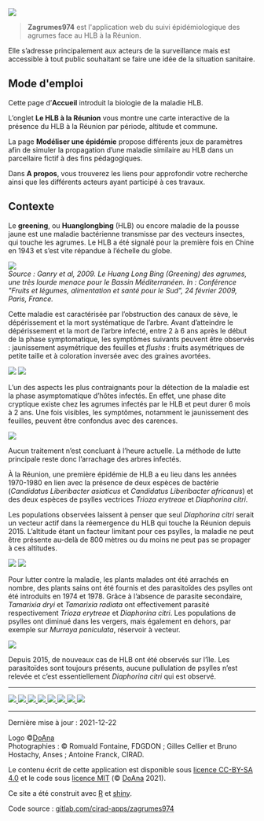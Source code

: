 
<img src="logo-zagrumes974.png" id="logo"> 

> **Zagrumes974** est l'application web du suivi épidémiologique des agrumes face au HLB à la Réunion.

Elle s’adresse principalement aux acteurs de la surveillance mais est accessible à tout public souhaitant se faire une idée de la situation sanitaire.

## Mode d'emploi

Cette page d’**Accueil** introduit la biologie de la maladie HLB.


L’onglet **Le HLB à la Réunion** vous montre une carte interactive de la présence du HLB à la
Réunion par période, altitude et commune.


La page **Modéliser une épidémie** propose différents jeux de paramètres afin de simuler la
propagation d’une maladie similaire au HLB dans un parcellaire fictif à des fins pédagogiques.


Dans **A propos**, vous trouverez les liens pour approfondir votre recherche ainsi que les différents
acteurs ayant participé à ces travaux.



## Contexte

Le **greening**, ou **Huanglongbing** (HLB) ou encore maladie de la pousse jaune est une maladie bactérienne transmisse par des vecteurs insectes, qui touche les agrumes. Le HLB a été signalé pour la première fois en Chine en 1943 et s’est vite répandue à l’échelle du globe.

<p class="center">
  <img src="carte.jpg" class="responsive-img">
  <br>
  <em> Source : Ganry et al, 2009. Le Huang Long Bing (Greening) des agrumes, une très lourde menace pour le Bassin Méditerranéen. In : Conférence "Fruits et légumes, alimentation et santé pour le Sud", 24 février 2009, Paris, France.</em> 
</p>

Cette maladie est caractérisée par l’obstruction des canaux de sève, le dépérissement et la mort systématique de l’arbre.
Avant d’atteindre le dépérissement et la mort de l’arbre infecté, entre 2 à 6 ans après le début de la phase symptomatique, les symptômes suivants peuvent être observés : jaunissement asymétrique des feuilles et *flushs* : fruits asymétriques de petite taille et à coloration inversée avec des graines avortées.

<p class="center">
  <img src="symptomes.png" class="responsive-img-600"> 
  <img src="coupe.png" class="responsive-img-600"> 
</p>

L’un des aspects les plus contraignants pour la détection de la maladie est la phase asymptomatique d’hôtes infectés. 
En effet, une phase dite cryptique existe chez les agrumes infectés par le HLB et peut durer 6 mois à 2 ans. 
Une fois visibles, les symptômes, notamment le jaunissement des feuilles, peuvent être confondus avec des carences. 

<p class="center">
  <img src="arbre-malade.png" class="responsive-img"> 
</p>

Aucun traitement n’est concluant à l’heure actuelle. La méthode de lutte principale reste donc l’arrachage des arbres infectés.

À la Réunion, une première épidémie de HLB a eu lieu dans les années 1970-1980 en lien avec la présence de deux espèces de bactérie (*Candidatus Liberibacter asiaticus* et *Candidatus Liberibacter africanus*) et des deux espèces de psylles vectrices *Trioza erytreae* et *Diaphorina citri*.

Les populations observées laissent à penser que seul *Diaphorina citri* serait un vecteur actif dans la réemergence du HLB qui touche la Réunion depuis 2015. 
L’altitude étant un facteur limitant pour ces psylles, la maladie ne peut être présente au-delà de 800 mètres ou du moins ne peut pas se propager à ces altitudes.

<p class="center">
  <img src="psylle.png" class="responsive-img"> 
  <img src="psylle2.jpg" class="responsive-img">
</p>


Pour lutter contre la maladie, les plants malades ont été arrachés en nombre, des plants sains ont été fournis et des parasitoïdes des psylles ont été introduits en 1974 et 1978. Grâce à l’absence de parasite secondaire, *Tamarixia dryi* et *Tamarixia radiata* ont effectivement parasité respectivement *Trioza erytreae* et *Diaphorina citri*. Les populations de psylles ont diminué dans les vergers, mais également en dehors, par exemple sur *Murraya paniculata*, réservoir à vecteur. 

<p class="center">
  <img src="parasitoide.png" class="responsive-img">
</p>


Depuis 2015, de nouveaux cas de HLB ont été observés sur l’île. Les parasitoïdes sont toujours présents, aucune pullulation de psylles n’est relevée et c’est essentiellement *Diaphorina citri* qui est observé.





***

[<img src="logo-cirad.jpg" class="logo-10"> ](https://www.cirad.fr/)
[<img src="logo-anses.jpg" class="logo-10"> ](https://www.anses.fr/fr)
[<img src="logo-inrae.png" class="logo-10"> ](https://www.inrae.fr/)
[<img src="logo-fdgdon.jpg" class="logo-10"> ](http://www.fdgdon974.fr)
[<img src="logo-departement-reunion.jpg" class="logo-10"> ](https://www.departement974.fr/)
[<img src="logo-region-reunion.png" class="logo-10"> ](https://regionreunion.com/)
[<img src="logo-ministere-agriculture.jpg" class="logo-10"> ](https://agriculture.gouv.fr/)
[<img src="logo-eu.jpg" class="logo-10"> ](https://europa.eu/european-union/index_en)

*** 

Dernière mise à jour : 2021-12-22

Logo ©[DoAna](https://doana-r.com)  
Photographies : © Romuald Fontaine, FDGDON ; Gilles Cellier et Bruno Hostachy, Anses ; Antoine Franck, CIRAD.

Le contenu écrit de cette application est disponible sous [licence CC-BY-SA 4.0](https://creativecommons.org/licenses/by-sa/4.0/) et le code sous [licence MIT](https://mit-license.org/) (© [DoAna](https://www.doana-r.com/) 2021).

Ce site a été construit avec [R](https://www.r-project.org/) et [shiny](https://shiny.rstudio.com/).

Code source : [gitlab.com/cirad-apps/zagrumes974](https://gitlab.com/cirad-apps/zagrumes974)




